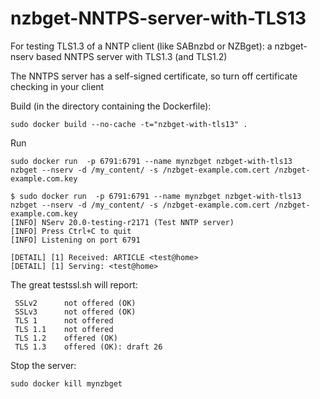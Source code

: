 # nzbget-NNTPS-server-with-TLS13

For testing TLS1.3 of a NNTP client (like SABnzbd or NZBget): a nzbget-nserv based NNTPS server with TLS1.3 (and TLS1.2)

The NNTPS server has a self-signed certificate, so turn off certificate checking in your client

Build (in the directory containing the Dockerfile):
```
sudo docker build --no-cache -t="nzbget-with-tls13" .
```

Run
```
sudo docker run  -p 6791:6791 --name mynzbget nzbget-with-tls13    nzbget --nserv -d /my_content/ -s /nzbget-example.com.cert /nzbget-example.com.key
```

```
$ sudo docker run  -p 6791:6791 --name mynzbget nzbget-with-tls13    nzbget --nserv -d /my_content/ -s /nzbget-example.com.cert /nzbget-example.com.key
[INFO] NServ 20.0-testing-r2171 (Test NNTP server)
[INFO] Press Ctrl+C to quit
[INFO] Listening on port 6791

[DETAIL] [1] Received: ARTICLE <test@home>
[DETAIL] [1] Serving: <test@home>

```
The great testssl.sh will report:
```
 SSLv2      not offered (OK)
 SSLv3      not offered (OK)
 TLS 1      not offered
 TLS 1.1    not offered
 TLS 1.2    offered (OK)
 TLS 1.3    offered (OK): draft 26
```


Stop the server:
```
sudo docker kill mynzbget
```

